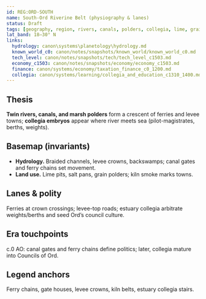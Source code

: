 ```yaml
---
id: REG:ORD-SOUTH
name: South-Ord Riverine Belt (physiography & lanes)
status: Draft
tags: [geography, region, rivers, canals, polders, collegia, lime, grain]
lat_band: 18–30° N
links:
  hydrology: canon\systems\planetology\hydrology.md
  known_world_c0: canon/notes/snapshots/known_world/known_world_c0.md
  tech_level: canon/notes/snapshots/tech/tech_level_c1503.md
  economy_c1503: canon/notes/snapshots/economy/economy_c1503.md
  finance: canon/systems/economy/taxation_finance_c0_1200.md
  collegia: canon/systems/learning/collegia_and_education_c1310_1400.md
---
```


## Thesis
**Twin rivers, canals, and marsh polders** form a crescent of ferries and levee towns; **collegia embryos** appear where river meets sea (pilot-magistrates, berths, weights).

## Basemap (invariants)
- **Hydrology.** Braided channels, levee crowns, backswamps; canal gates and ferry chains set movement.
- **Land use.** Lime pits, salt pans, grain polders; kiln smoke marks towns.

## Lanes & polity
Ferries at crown crossings; levee-top roads; estuary collegia arbitrate weights/berths and seed Ord’s council culture.

## Era touchpoints
c.0 AO: canal gates and ferry chains define politics; later, collegia mature into Councils of Ord.

## Legend anchors
Ferry chains, gate houses, levee crowns, kiln belts, estuary collegia stairs.
